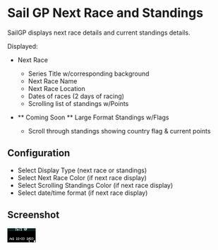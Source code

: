 # Sail GP Next Race and Standings

SailGP displays next race details and current standings details.

Displayed:

- Next Race
  - Series Title w/corresponding background
  - Next Race Name
  - Next Race Location
  - Dates of races (2 days of racing)
  - Scrolling list of standings w/Points

- ** Coming Soon ** Large Format Standings w/Flags
  - Scroll through standings showing country flag & current points

## Configuration
- Select Display Type (next race or standings)
- Select Next Race Color (if next race display)
- Select Scrolling Standings Color (if next race display)
- Select date/time format (if next race display)

## Screenshot

![](sailgp.webp)
